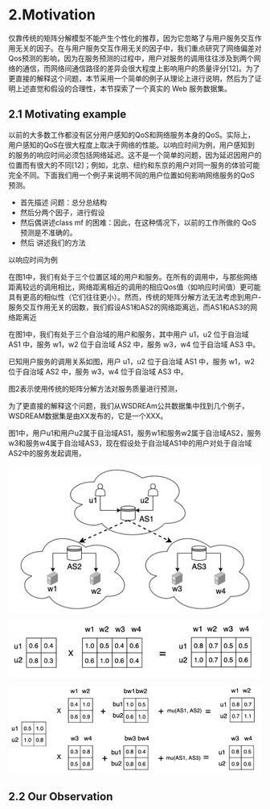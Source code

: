 # 2.Motivation

仅靠传统的矩阵分解模型不能产生个性化的推荐，因为它忽略了与用户服务交互作用无关的因子。在与用户服务交互作用无关的因子中，我们重点研究了网络偏差对Qos预测的影响，因为在服务预测的过程中，用户对服务的调用往往涉及到两个网络的通信，而网络间通信路径的差异会很大程度上影响用户的质量评分[12]。为了更直接的解释这个问题，本节采用一个简单的例子从理论上进行说明，然后为了证明上述直觉和假设的合理性，本节探索了一个真实的 Web 服务数据集。

## 2.1 Motivating example



以前的大多数工作都没有区分用户感知的QoS和网络服务本身的QoS。实际上，用户感知的QoS在很大程度上取决于网络的性能。以响应时间为例，用户感知到的服务的响应时间必须包括网络延迟。这不是一个简单的问题，因为延迟因用户的位置而有很大的不同[12]；例如，北京、纽约和东京的用户对同一服务的体验可能完全不同。下面我们用一个例子来说明不同的用户位置如何影响网络服务的QoS预测。



* 首先描述 问题：总分总结构
* 然后分两个因子，进行假设
* 然后偶讲述class mf 的困难：因此，在这种情况下，以前的工作所做的 QoS 预测是不准确的。
* 然后 讲述我们的方法



以响应时间为例



在图1中，我们有处于三个位置区域的用户和服务。在所有的调用中，与那些网络距离较远的调用相比，网络距离相近的调用的相应Qos值（如响应时间值）更可能具有更高的相似性（它们往往更小）。然而，传统的矩阵分解方法无法考虑到用户-服务交互作用无关的因数，我们假设AS1和AS2的网络距离远，而AS1和AS3的网络距离近



在图1中，我们有处于三个自治域的用户和服务，其中用户 u1，u2 位于自治域 AS1 中，服务 w1，w2 位于自治域 AS2 中，服务 w3，w4 位于自治域 AS3 中。

已知用户服务的调用关系如图，用户 u1，u2 位于自治域 AS1 中，服务 w1，w2 位于自治域 AS2 中，服务 w3，w4 位于自治域 AS3 中。



图2表示使用传统的矩阵分解方法对服务质量进行预测，



为了更直接的解释这个问题，我们从WSDREAm公共数据集中找到几个例子，WSDREAM数据集是由XX发布的，它是一个XXX。

图1中，用户u1和用户u2属于自治域AS1，服务w1和服务w2属于自治域AS2，服务w3和服务w4属于自治域AS3，现在假设处于自治域AS1中的用户对处于自治域AS2中的服务发起调用，

![image-20220127115822734](image-20220127115822734.png)

![image-20220127134845397](image-20220127134845397.png)



![image-20220127135736356](image-20220127135736356.png)



## 2.2 Our Observation

